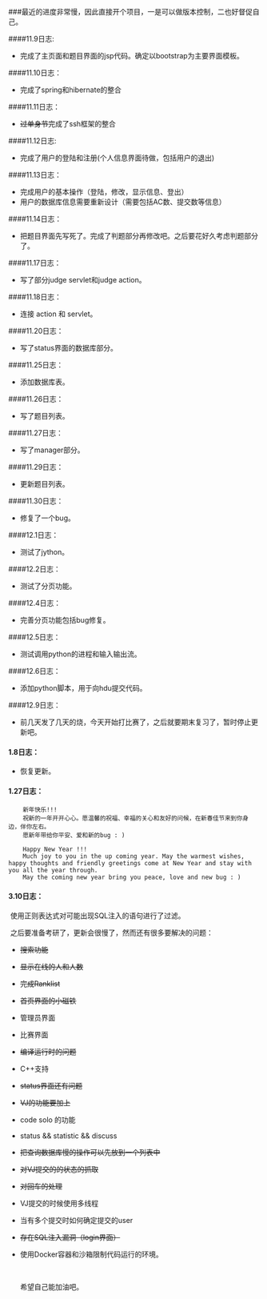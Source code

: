 ###最近的进度非常慢，因此直接开个项目，一是可以做版本控制，二也好督促自己。


####11.9日志:
+ 完成了主页面和题目界面的jsp代码。确定以bootstrap为主要界面模板。

####11.10日志：
+ 完成了spring和hibernate的整合

####11.11日志：
+ ~~过单身节~~完成了ssh框架的整合

####11.12日志:
+ 完成了用户的登陆和注册(个人信息界面待做，包括用户的退出)

####11.13日志：
+ 完成用户的基本操作（登陆，修改，显示信息、登出）
+ 用户的数据库信息需要重新设计（需要包括AC数、提交数等信息）

####11.14日志：
+ 把题目界面先写死了。完成了判题部分再修改吧。之后要花好久考虑判题部分了。

####11.17日志：
+ 写了部分judge servlet和judge action。

####11.18日志：
+ 连接 action 和 servlet。

####11.20日志：
+ 写了status界面的数据库部分。

####11.25日志：
+ 添加数据库表。

####11.26日志：
+ 写了题目列表。

####11.27日志：
+ 写了manager部分。

####11.29日志：
+ 更新题目列表。

####11.30日志：
+ 修复了一个bug。

####12.1日志：
+ 测试了jython。

####12.2日志：
+ 测试了分页功能。

####12.4日志：
+ 完善分页功能包括bug修复。

####12.5日志：
+ 测试调用python的进程和输入输出流。

####12.6日志：
+ 添加python脚本，用于向hdu提交代码。

####12.9日志：
+ 前几天发了几天的烧，今天开始打比赛了，之后就要期末复习了，暂时停止更新吧。

#### 1.8日志：

+ 恢复更新。






#### 1.27日志：

~~~~偷偷地鸽几天 : )
	新年快乐!!!
	祝新的一年开开心心。愿温馨的祝福、幸福的关心和友好的问候，在新春佳节来到你身边，伴你左右。
	愿新年带给你平安、爱和新的bug : )
~~~~



		Happy New Year !!!
		Much joy to you in the up coming year. May the warmest wishes, happy thoughts and friendly greetings come at New Year and stay with you all the year through.
		May the coming new year bring you peace, love and new bug : )





#### 3.10日志：

​	使用正则表达式对可能出现SQL注入的语句进行了过滤。

​	之后要准备考研了，更新会很慢了，然而还有很多要解决的问题：

- ~~搜索功能~~

- ~~显示在线的人和人数~~

- ~~完成Ranklist~~

- ~~首页界面的小磁铁~~

- 管理员界面

- 比赛界面

- ~~编译运行时的问题~~

- C++支持

- ~~status界面还有问题~~

- ~~VJ的功能要加上~~

- code solo 的功能​

- status && statistic && discuss

- ~~把查询数据库慢的操作可以先放到一个列表中~~

- ~~对VJ提交的的状态的抓取~~

- ~~对回车的处理~~

- VJ提交的时候使用多线程

- 当有多个提交时如何确定提交的user

- ~~存在SQL注入漏洞（login界面）​~~

- 使用Docker容器和沙箱限制代码运行的环境。

  ​

   希望自己能加油吧。

